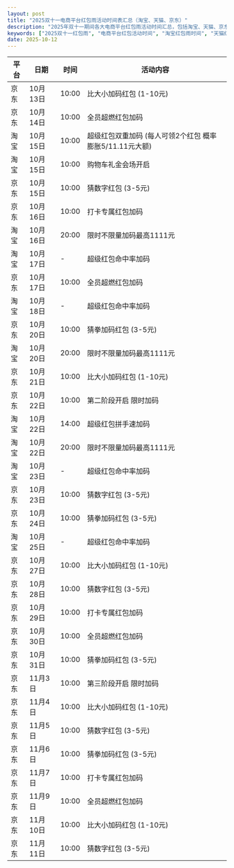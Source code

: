 ```yaml
---
layout: post
title: "2025双十一电商平台红包雨活动时间表汇总（淘宝、天猫、京东）"
description: "2025年双十一期间各大电商平台红包雨活动时间汇总，包括淘宝、天猫、京东等平台的详细时间表和参与攻略，帮助用户抢红包更高效。"
keywords: ["2025双十一红包雨", "电商平台红包活动时间", "淘宝红包雨时间", "天猫红包雨时间", "京东红包雨时间", "2025双11红包雨", "双十一红包攻略", "双11红包攻略", "双11"]
date: 2025-10-12
---
```


| 平台 | 日期       | 时间   | 活动内容                                              |
|------|------------|--------|-----------------------------------------------------|
| 京东 | 10月13日   | 10:00  | 比大小加码红包 (1-10元)                              |
| 京东 | 10月14日   | 10:00  | 全员超燃红包加码                                    |
| 淘宝 | 10月15日   | 10:00  | 超级红包双重加码 (每人可领2个红包 概率膨胀5/11.11元大额) |
| 淘宝 | 10月15日   | 10:00  | 购物车礼金会场开启                                  |
| 京东 | 10月15日   | 10:00  | 猜数字红包 (3-5元)                                  |
| 京东 | 10月16日   | 10:00  | 打卡专属红包加码                                    |
| 淘宝 | 10月16日   | 20:00  | 限时不限量加码最高1111元                            |
| 淘宝 | 10月17日   | -      | 超级红包命中率加码                                  |
| 京东 | 10月17日   | 10:00  | 全员超燃红包加码                                    |
| 淘宝 | 10月18日   | -      | 超级红包命中率加码                                  |
| 京东 | 10月20日   | 10:00  | 猜拳加码红包 (3-5元)                                |
| 淘宝 | 10月20日   | 20:00  | 限时不限量加码最高1111元                            |
| 京东 | 10月21日   | 10:00  | 比大小加码红包 (1-10元)                              |
| 京东 | 10月22日   | 10:00  | 第二阶段开启 限时加码                               |
| 淘宝 | 10月22日   | 14:00  | 超级红包拼手速加码                                  |
| 淘宝 | 10月22日   | 20:00  | 限时不限量加码最高1111元                            |
| 淘宝 | 10月23日   | -      | 超级红包命中率加码                                  |
| 京东 | 10月23日   | 10:00  | 猜数字红包 (3-5元)                                  |
| 京东 | 10月24日   | 10:00  | 猜拳加码红包 (3-5元)                                |
| 淘宝 | 10月25日   | -      | 超级红包命中率加码                                  |
| 京东 | 10月27日   | 10:00  | 比大小加码红包 (1-10元)                              |
| 京东 | 10月28日   | 10:00  | 猜数字红包 (3-5元)                                  |
| 京东 | 10月29日   | 10:00  | 打卡专属红包加码                                    |
| 京东 | 10月30日   | 10:00  | 全员超燃红包加码                                    |
| 京东 | 10月31日   | 10:00  | 猜拳加码红包 (3-5元)                                |
| 京东 | 11月3日    | 10:00  | 第三阶段开启 限时加码                               |
| 京东 | 11月4日    | 10:00  | 比大小加码红包 (1-10元)                              |
| 京东 | 11月5日    | 10:00  | 猜数字红包 (3-5元)                                  |
| 京东 | 11月6日    | 10:00  | 猜拳加码红包 (3-5元)                                |
| 京东 | 11月7日    | 10:00  | 打卡专属红包加码                                    |
| 京东 | 11月9日    | 10:00  | 全员超燃红包加码                                    |
| 京东 | 11月10日   | 10:00  | 比大小加码红包 (1-10元)                              |
| 京东 | 11月11日   | 10:00  | 猜数字红包 (3-5元)                                  |
